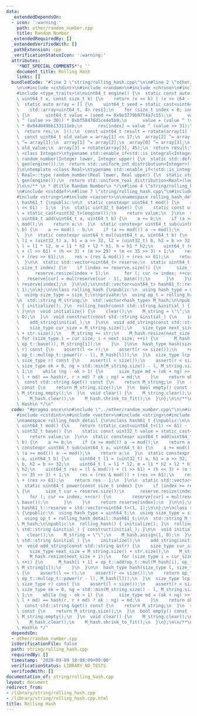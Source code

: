```yaml
---
data:
  _extendedDependsOn:
  - icon: ':warning:'
    path: other/random_number.cpp
    title: Random Number
  _extendedRequiredBy: []
  _extendedVerifiedWith: []
  _pathExtension: cpp
  _verificationStatusIcon: ':warning:'
  attributes:
    '*NOT_SPECIAL_COMMENTS*': ''
    document_title: Rolling Hash
    links: []
  bundledCode: "#line 2 \"string/rolling_hash.cpp\"\n\n#line 2 \"other/random_number.cpp\"\
    \n\n#include <cstdint>\n#include <random>\n#include <chrono>\n#include <array>\n\
    #include <type_traits>\n\nuint64_t engine() {\n  static const auto rotate = [](const\
    \ uint64_t x, const size_t k) {\n    return (x << k) | (x >> (64 - k));\n  };\n\
    \  static auto array = [] {\n    uint64_t seed = static_cast<uint64_t>(std::chrono::system_clock::now().time_since_epoch().count());\n\
    \    std::array<uint64_t, 4> res{};\n    for (size_t index = 0; index < 4; index++)\
    \ {\n      uint64_t value = (seed += 0x9e3779b97f4a7c15);\n      value = (value\
    \ ^ (value >> 30)) * 0xbf58476d1ce4e5b9;\n      value = (value ^ (value >> 27))\
    \ * 0x94d049bb133111eb;\n      res[index] = value ^ (value >> 31);\n    }\n  \
    \  return res;\n  }();\n  const uint64_t result = rotate(array[1] * 5, 7) * 9;\n\
    \  const uint64_t old_value = array[1] << 17;\n  array[2] ^= array[0];\n  array[3]\
    \ ^= array[1];\n  array[1] ^= array[2];\n  array[0] ^= array[3];\n  array[2] ^=\
    \ old_value;\n  array[3] = rotate(array[3], 45);\n  return result;\n}\n\ntemplate\
    \ <class Integer>\ntypename std::enable_if<std::is_integral<Integer>::value, Integer>::type\
    \ random_number(Integer lower, Integer upper) {\n  static std::default_random_engine\
    \ gen(engine());\n  return std::uniform_int_distribution<Integer>(lower, upper)(gen);\n\
    }\n\ntemplate <class Real>\ntypename std::enable_if<!std::is_integral<Real>::value,\
    \ Real>::type random_number(Real lower, Real upper) {\n  static std::default_random_engine\
    \ gen(engine());\n  return std::uniform_real_distribution<Real>(lower, upper)(gen);\n\
    }\n\n/** \n * @title Random Number\n */\n#line 4 \"string/rolling_hash.cpp\"\n\
    \n#include <cstddef>\n#line 7 \"string/rolling_hash.cpp\"\n#include <vector>\n\
    #include <string>\n#include <cassert>\n\nnamespace rolling_hash_detail {\n\nclass\
    \ hash61_t {\npublic:\n\n  static constexpr uint64_t mod() {\n    return (static_cast<uint64_t>(1)\
    \ << 61) - 1;\n  }\n  static uint32_t base() {\n    static const uint32_t value\
    \ = static_cast<uint32_t>(engine());\n    return value;\n  }\n\n  static constexpr\
    \ uint64_t add(uint64_t a, uint64_t b) {\n    a += b;\n    if (a >= mod()) a -=\
    \ mod();\n    return a;\n  }\n  static constexpr uint64_t sub(uint64_t a, uint64_t\
    \ b) {\n    a += mod() - b;\n    if (a >= mod()) a -= mod();\n    return a;\n\
    \  }\n  static constexpr uint64_t mul(uint64_t a, uint64_t b) {\n    uint64_t\
    \ l1 = (uint32_t) a, h1 = a >> 32, l2 = (uint32_t) b, h2 = b >> 32;\n    uint64_t\
    \ l = l1 * l2, m = l1 * h2 + l2 * h1, h = h1 * h2;\n    uint64_t res = (l & mod())\
    \ + (l >> 61) + (h << 3) + (m >> 29) + (m << 35 >> 3) + 1;\n    res = (res & mod())\
    \ + (res >> 61);\n    res = (res & mod()) + (res >> 61);\n    return res - 1;\n\
    \  }\n\n  static std::vector<uint64_t> reserve;\n  static uint64_t power(const\
    \ size_t index) {\n    if (index >= reserve.size()) {\n      size_t cur = reserve.size();\n\
    \      reserve.resize(index + 1);\n      for (; cur <= index; ++cur) {\n     \
    \   reserve[cur] = mul(reserve[cur - 1], base());\n      }\n    }\n    return\
    \ reserve[index];\n  }\n\n};\n\nstd::vector<uint64_t> hash61_t::reserve = std::vector<uint64_t>(1,\
    \ 1);\n\n};\n\nclass rolling_hash {\npublic:\n  using hash_type = uint64_t;\n\
    \  using size_type = size_t;\n\nprivate:\n  using op_t = rolling_hash_detail::hash61_t;\n\
    \n  std::string M_string;\n  std::vector<hash_type> M_hash;\n\npublic:\n  rolling_hash()\
    \ { initialize(); }\n  rolling_hash(const std::string &initial_) { construct(initial_);\
    \ }\n\n  void initialize() {\n    clear();\n    M_string = \"\";\n    M_hash.assign(1,\
    \ 0);\n  }\n  void construct(const std::string &initial_) {\n    initialize();\n\
    \    add_string(initial_);\n  }\n\n  void add_string(const std::string &str) {\n\
    \    size_type cur_size = M_string.size();\n    size_type next_size = M_string.size()\
    \ + str.size();\n    M_string += str;\n    M_hash.resize(next_size + 1);\n   \
    \ for (size_type i = cur_size; i < next_size; ++i) {\n      M_hash[i + 1] = op_t::add(op_t::mul(M_hash[i],\
    \ op_t::base()), M_string[i]);\n    }\n  }\n\n  hash_type hash(size_type l, size_type\
    \ r) const {\n    assert(l <= r);\n    assert(r <= size());\n    return op_t::sub(M_hash[r],\
    \ op_t::mul(op_t::power(r - l), M_hash[l]));\n  }\n  size_type lcp(size_type l,\
    \ size_type r) const {\n    assert(l < size());\n    assert(r < size());\n   \
    \ size_type ok = 0, ng = std::min(M_string.size() - l, M_string.size() - r) +\
    \ 1;\n    while (ng - ok > 1) {\n      size_type md = (ok + ng) >> 1;\n      (hash(l,\
    \ l + md) == hash(r, r + md) ? ok : ng) = md;\n    }\n    return ok;\n  }\n\n\
    \  const std::string &get() const {\n    return M_string;\n  }\n  size_type size()\
    \ const {\n    return M_string.size();\n  }\n  bool empty() const {\n    return\
    \ M_string.empty();\n  }\n  void clear() {\n    M_string.clear();\n    M_string.shrink_to_fit();\n\
    \    M_hash.clear();\n    M_hash.shrink_to_fit();\n  }\n};\n\n/**\n * @title Rolling\
    \ Hash\n */\n"
  code: "#pragma once\n\n#include \"../other/random_number.cpp\"\n\n#include <cstddef>\n\
    #include <cstdint>\n#include <vector>\n#include <string>\n#include <cassert>\n\
    \nnamespace rolling_hash_detail {\n\nclass hash61_t {\npublic:\n\n  static constexpr\
    \ uint64_t mod() {\n    return (static_cast<uint64_t>(1) << 61) - 1;\n  }\n  static\
    \ uint32_t base() {\n    static const uint32_t value = static_cast<uint32_t>(engine());\n\
    \    return value;\n  }\n\n  static constexpr uint64_t add(uint64_t a, uint64_t\
    \ b) {\n    a += b;\n    if (a >= mod()) a -= mod();\n    return a;\n  }\n  static\
    \ constexpr uint64_t sub(uint64_t a, uint64_t b) {\n    a += mod() - b;\n    if\
    \ (a >= mod()) a -= mod();\n    return a;\n  }\n  static constexpr uint64_t mul(uint64_t\
    \ a, uint64_t b) {\n    uint64_t l1 = (uint32_t) a, h1 = a >> 32, l2 = (uint32_t)\
    \ b, h2 = b >> 32;\n    uint64_t l = l1 * l2, m = l1 * h2 + l2 * h1, h = h1 *\
    \ h2;\n    uint64_t res = (l & mod()) + (l >> 61) + (h << 3) + (m >> 29) + (m\
    \ << 35 >> 3) + 1;\n    res = (res & mod()) + (res >> 61);\n    res = (res & mod())\
    \ + (res >> 61);\n    return res - 1;\n  }\n\n  static std::vector<uint64_t> reserve;\n\
    \  static uint64_t power(const size_t index) {\n    if (index >= reserve.size())\
    \ {\n      size_t cur = reserve.size();\n      reserve.resize(index + 1);\n  \
    \    for (; cur <= index; ++cur) {\n        reserve[cur] = mul(reserve[cur - 1],\
    \ base());\n      }\n    }\n    return reserve[index];\n  }\n\n};\n\nstd::vector<uint64_t>\
    \ hash61_t::reserve = std::vector<uint64_t>(1, 1);\n\n};\n\nclass rolling_hash\
    \ {\npublic:\n  using hash_type = uint64_t;\n  using size_type = size_t;\n\nprivate:\n\
    \  using op_t = rolling_hash_detail::hash61_t;\n\n  std::string M_string;\n  std::vector<hash_type>\
    \ M_hash;\n\npublic:\n  rolling_hash() { initialize(); }\n  rolling_hash(const\
    \ std::string &initial_) { construct(initial_); }\n\n  void initialize() {\n \
    \   clear();\n    M_string = \"\";\n    M_hash.assign(1, 0);\n  }\n  void construct(const\
    \ std::string &initial_) {\n    initialize();\n    add_string(initial_);\n  }\n\
    \n  void add_string(const std::string &str) {\n    size_type cur_size = M_string.size();\n\
    \    size_type next_size = M_string.size() + str.size();\n    M_string += str;\n\
    \    M_hash.resize(next_size + 1);\n    for (size_type i = cur_size; i < next_size;\
    \ ++i) {\n      M_hash[i + 1] = op_t::add(op_t::mul(M_hash[i], op_t::base()),\
    \ M_string[i]);\n    }\n  }\n\n  hash_type hash(size_type l, size_type r) const\
    \ {\n    assert(l <= r);\n    assert(r <= size());\n    return op_t::sub(M_hash[r],\
    \ op_t::mul(op_t::power(r - l), M_hash[l]));\n  }\n  size_type lcp(size_type l,\
    \ size_type r) const {\n    assert(l < size());\n    assert(r < size());\n   \
    \ size_type ok = 0, ng = std::min(M_string.size() - l, M_string.size() - r) +\
    \ 1;\n    while (ng - ok > 1) {\n      size_type md = (ok + ng) >> 1;\n      (hash(l,\
    \ l + md) == hash(r, r + md) ? ok : ng) = md;\n    }\n    return ok;\n  }\n\n\
    \  const std::string &get() const {\n    return M_string;\n  }\n  size_type size()\
    \ const {\n    return M_string.size();\n  }\n  bool empty() const {\n    return\
    \ M_string.empty();\n  }\n  void clear() {\n    M_string.clear();\n    M_string.shrink_to_fit();\n\
    \    M_hash.clear();\n    M_hash.shrink_to_fit();\n  }\n};\n\n/**\n * @title Rolling\
    \ Hash\n */"
  dependsOn:
  - other/random_number.cpp
  isVerificationFile: false
  path: string/rolling_hash.cpp
  requiredBy: []
  timestamp: '2020-09-09 18:08:09+09:00'
  verificationStatus: LIBRARY_NO_TESTS
  verifiedWith: []
documentation_of: string/rolling_hash.cpp
layout: document
redirect_from:
- /library/string/rolling_hash.cpp
- /library/string/rolling_hash.cpp.html
title: Rolling Hash
---
```

